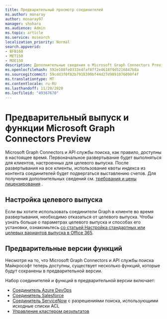 ```yaml
---
title: Предварительный просмотр соединителей
ms.author: monaray
author: monaray97
manager: shohara
ms.audience: Admin
ms.topic: article
ms.service: mssearch
localization_priority: Normal
search.appverid:
- BFB160
- MET150
- MOE150
description: Дополнительные сведения о Microsoft Graph Connectors Preview for Microsoft Search.
ms.openlocfilehash: 592e108fe0333e4faf8ff2e4618f9d5216847b8a
ms.sourcegitcommit: 59cdd3f0f82b7918399bf44d27d9891076090f4f
ms.translationtype: MT
ms.contentlocale: ru-RU
ms.lasthandoff: 11/20/2020
ms.locfileid: "49367670"
---
```

# <a name="microsoft-graph-connectors-preview-release-and-features"></a>Предварительный выпуск и функции Microsoft Graph Connectors Preview

Microsoft Graph Connectors и API службы поиска, как правило, доступны в настоящее время. Первоначальное развертывание будет выполняться для клиентов, настроенных для целевого выпуска. После развертывания на все клиенты, использование квоты индекса из контента соединителей будет подвергаться выставлению счетов. Для получения дополнительных сведений см. [требования и цены лицензирования](licensing.md) .

## <a name="set-up-targeted-release"></a>Настройка целевого выпуска

Если вы хотите использовать соединители Graph в клиенте во время развертывания, необходимо отказаться от целевого выпуска. Чтобы узнать больше о параметрах целевого выпуска и способах его установки, ознакомьтесь [со статьей Настройка стандартных или целевых вариантов выпуска в Office 365](https://docs.microsoft.com/office365/admin/manage/release-options-in-office-365?view=o365-worldwide).

## <a name="preview-features"></a>Предварительные версии функций

Несмотря на то, что Microsoft Graph Connectors и API службы поиска Майкрософт теперь доступны, существует несколько функций, которые будут сохранены в предварительной версии.

Набор соединителей и функций в предварительной версии включает:

* [Соединитель Azure DevOps](azure-devops-connector.md)
* [Соединитель Salesforce](salesforce-connector.md)
* [Соединитель ServiceNow](servicenow.md) с разрешениями поиска, использующими исходные списки ACL
* [Управление кластером результатов](result-cluster.md)